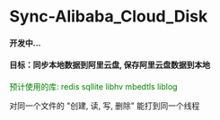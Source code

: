 # Sync-Alibaba_Cloud_Disk
#### 开发中...
#### 目标：同步本地数据到阿里云盘, 保存阿里云盘数据到本地


<font color = "green">
预计使用的库: redis sqllite libhv mbedtls liblog
</font>

对同一个文件的 "创建, 读, 写, 删除" 能打到同一个线程
